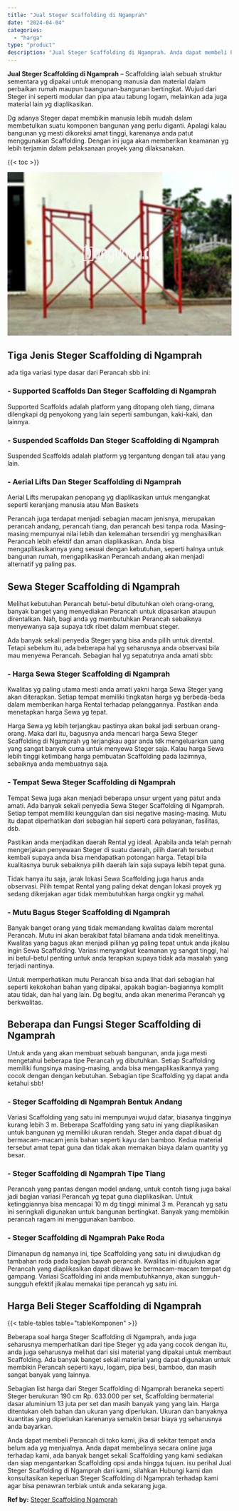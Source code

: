 ```yaml
---
title: "Jual Steger Scaffolding di Ngamprah"
date: "2024-04-04"
categories: 
  - "harga"
type: "product"
description: "Jual Steger Scaffolding di Ngamprah. Anda dapat membeli Perancah di toko kami, jika di sekitar tempat anda belum ada yg menjualnya. Anda dapat membelinya sec..."
---
```


**Jual Steger Scaffolding di Ngamprah** – Scaffolding ialah sebuah struktur sementara yg dipakai untuk menopang manusia dan material dalam perbaikan rumah maupun baangunan-bangunan bertingkat. Wujud dari Steger ini seperti modular dan pipa atau tabung logam, melainkan ada juga material lain yg diaplikasikan.

Dg adanya Steger dapat membikin manusia lebih mudah dalam membetulkan suatu komponen bangunan yang perlu diganti. Apalagi kalau bangunan yg mesti dikoreksi amat tinggi, karenanya anda patut menggunakan Scaffolding. Dengan ini juga akan memberikan keamanan yg lebih terjamin dalam pelaksanaan proyek yang dilaksanakan.

{{< toc >}}

![Jual Steger Scaffolding di Ngamprah](/images/sewa-scaffolding-steger-27.png)

## Tiga Jenis Steger Scaffolding di Ngamprah

ada tiga variasi type dasar dari Perancah sbb ini:

### \- Supported Scaffolds Dan Steger Scaffolding di Ngamprah

Supported Scaffolds adalah platform yang ditopang oleh tiang, dimana dilengkapi dg penyokong yang lain seperti sambungan, kaki-kaki, dan lainnya.

### \- Suspended Scaffolds Dan Steger Scaffolding di Ngamprah

Suspended Scaffolds adalah platform yg tergantung dengan tali atau yang lain.

### \- Aerial Lifts Dan Steger Scaffolding di Ngamprah

Aerial Lifts merupakan penopang yg diaplikasikan untuk mengangkat seperti keranjang manusia atau Man Baskets

Perancah juga terdapat menjadi sebagian macam jenisnya, merupakan perancah andang, perancah tiang, dan perancah besi tanpa roda. Masing-masing mempunyai nilai lebih dan kelemahan tersendiri yg menghasilkan Perancah lebih efektif dan aman diaplikasikan. Anda bisa mengaplikasikannya yang sesuai dengan kebutuhan, seperti halnya untuk bangunan rumah, mengaplikasikan Perancah andang akan menjadi alternatif yg paling pas.

## Sewa Steger Scaffolding di Ngamprah

Melihat kebutuhan Perancah betul-betul dibutuhkan oleh orang-orang, banyak banget yang menyediakan Perancah untuk dipasarkan ataupun direntalkan. Nah, bagi anda yg membutuhkan Perancah sebaiknya menyewanya saja supaya tdk ribet dalam membuat steger.

Ada banyak sekali penyedia Steger yang bisa anda pilih untuk dirental. Tetapi sebelum itu, ada beberapa hal yg seharusnya anda observasi bila mau menyewa Perancah. Sebagian hal yg sepatutnya anda amati sbb:

### \- Harga Sewa Steger Scaffolding di Ngamprah

Kwalitas yg paling utama mesti anda amati yakni harga Sewa Steger yang akan diterapkan. Setiap tempat memiliki tingkatan harga yg berbeda-beda dalam memberikan harga Rental terhadap pelanggannya. Pastikan anda menetapkan harga Sewa yg tepat.

Harga Sewa yg lebih terjangkau pastinya akan bakal jadi serbuan orang-orang. Maka dari itu, bagusnya anda mencari harga Sewa Steger Scaffolding di Ngamprah yg terjangkau agar anda tdk mengeluarkan uang yang sangat banyak cuma untuk menyewa Steger saja. Kalau harga Sewa lebih tinggi ketimbang harga pembuatan Scaffolding pada lazimnya, sebaiknya anda membuatnya saja.

### \- Tempat Sewa Steger Scaffolding di Ngamprah

Tempat Sewa juga akan menjadi beberapa unsur urgent yang patut anda amati. Ada banyak sekali penyedia Sewa Steger Scaffolding di Ngamprah. Setiap tempat memiliki keunggulan dan sisi negative masing-masing. Mutu itu dapat diperhatikan dari sebagian hal seperti cara pelayanan, fasilitas, dsb.

Pastikan anda menjadikan daerah Rental yg ideal. Apabila anda telah pernah mengerjakan penyewaan Steger di suatu daerah, pilih daerah tersebut kembali supaya anda bisa mendapatkan potongan harga. Tetapi bila kualitasnya buruk sebaiknya pilih daerah lain saja supaya lebih tepat guna.

Tidak hanya itu saja, jarak lokasi Sewa Scaffolding juga harus anda observasi. Pilih tempat Rental yang paling dekat dengan lokasi proyek yg sedang dikerjakan agar tidak membutuhkan harga ongkir yg mahal.

### \- Mutu Bagus Steger Scaffolding di Ngamprah

Banyak banget orang yang tidak memandang kwalitas dalam merental Perancah. Mutu ini akan berakibat fatal bilamana anda tidak menelitinya. Kwalitas yang bagus akan menjadi pilihan yg paling tepat untuk anda jikalau ingin Sewa Scaffolding. Variasi menyangkut keamanan yg sangat tinggi, hal ini betul-betul penting untuk anda terapkan supaya tidak ada masalah yang terjadi nantinya.

Untuk memperhatikan mutu Perancah bisa anda lihat dari sebagian hal seperti kekokohan bahan yang dipakai, apakah bagian-bagiannya komplit atau tidak, dan hal yang lain. Dg begitu, anda akan menerima Perancah yg berkwalitas.

## Beberapa dan Fungsi Steger Scaffolding di Ngamprah

Untuk anda yang akan membuat sebuah bangunan, anda juga mesti mengetahui beberapa tipe Perancah yg dibutuhkan. Setiap Scaffolding memiliki fungsinya masing-masing, anda bisa mengaplikasikannya yang cocok dengan dengan kebutuhan. Sebagian tipe Scaffolding yg dapat anda ketahui sbb!

### \- Steger Scaffolding di Ngamprah Bentuk Andang

Variasi Scaffolding yang satu ini mempunyai wujud datar, biasanya tingginya kurang lebih 3 m. Beberapa Scaffolding yang satu ini yang diaplikasikan untuk bangunan yg memiliki ukuran rendah. Steger anda dapat dibuat dg bermacam-macam jenis bahan seperti kayu dan bamboo. Kedua material tersebut amat tepat guna dan tidak akan memakan biaya dalam quantity yg besar.

### \- Steger Scaffolding di Ngamprah Tipe Tiang

Perancah yang pantas dengan model andang, untuk contoh tiang juga bakal jadi bagian variasi Perancah yg tepat guna diaplikasikan. Untuk ketinggiannya bisa mencapai 10 m dg tinggi minimal 3 m. Perancah yg satu ini seringkali digunakan untuk bangunan bertingkat. Banyak yang membikin perancah ragam ini menggunakan bamboo.

### \- Steger Scaffolding di Ngamprah Pake Roda

Dimanapun dg namanya ini, tipe Scaffolding yang satu ini diwujudkan dg tambahan roda pada bagian bawah perancah. Kwalitas ini ditujukan agar Perancah yang diaplikasikan dapat dibawa ke bermacam-macam tempat dg gampang. Variasi Scaffolding ini anda membutuhkannya, akan sungguh-sungguh efektif jikalau memakai tipe perancah yg satu ini.

## Harga Beli Steger Scaffolding di Ngamprah

{{< table-tables table="tableKomponen" >}}

Beberapa soal harga Steger Scaffolding di Ngamprah, anda juga seharusnya memperhatikan dari tipe Steger yg ada yang cocok dengan itu, anda juga seharusnya melihat dari sisi material yang dipakai untuk membaut Scaffolding. Ada banyak banget sekali material yang dapat digunakan untuk membikin Perancah seperti kayu, logam, pipa besi, bamboo, dan masih sangat banyak yang lainnya.

Sebagian list harga dari Steger Scaffolding di Ngamprah beraneka seperti Steger berukuran 190 cm Rp. 633.000 per set, Scaffolding bermaterial dasar aluminium 13 juta per set dan masih banyak yang yang lain. Harga ditentukan oleh bahan dan ukuran yang diperlukan. Ukuran dan banyaknya kuantitas yang diperlukan karenanya semakin besar biaya yg seharusnya anda bayarkan.

Anda dapat membeli Perancah di toko kami, jika di sekitar tempat anda belum ada yg menjualnya. Anda dapat membelinya secara online juga terhadap kami, ada banyak banget sekali Scaffolding yang kami sediakan dan siap mengantarkan Scaffolding opsi anda hingga tujuan. isu perihal Jual Steger Scaffolding di Ngamprah dari kami, silahkan Hubungi kami dan konsultasikan keperluan Steger Scaffolding di Ngamprah terhadap kami agar bisa penawran terbiak untuk anda sekarang juga.

**Ref by:** [Steger Scaffolding Ngamprah](https://id.wikipedia.org/wiki/Steger)
